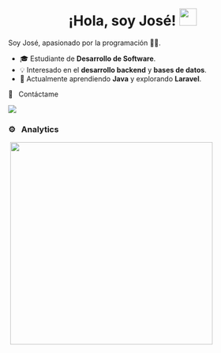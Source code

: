 <h1 align="center"><b>¡Hola, soy José! </b><img src="https://media.giphy.com/media/hvRJCLFzcasrR4ia7z/giphy.gif" width="35"></h1>

Soy José, apasionado por la programación 👨‍💻.


- 🎓 Estudiante de **Desarrollo de Software**.
- 💡 Interesado en el **desarrollo backend** y **bases de datos**.
- 🌱 Actualmente aprendiendo **Java** y explorando **Laravel**.


🤝 &nbsp; Contáctame

[<img src="https://img.shields.io/badge/X-%23000000.svg?style=for-the-badge&logo=X&logoColor=white" />](https://x.com/CodeByJose)

### ⚙️ &nbsp; Analytics
 
<p>&nbsp;<img align="center" src="https://github-readme-stats.vercel.app/api/top-langs/?username=JoseCalleDev&theme=dark&layout=compact" width="410" /></p>
